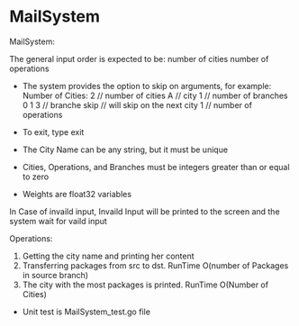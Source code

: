 # MailSystem
MailSystem:


The general input order is expected to be:
number of cities
number of operations

*   The system provides the option to skip on arguments, for example:
    Number of Cities:
    2       // number of cities
    A       // city
    1       // number of branches
    0 1 3   // branche
    skip    // will skip on the next city
    1       // number of operations

*   To exit, type exit

*   The City Name can be any string, but it must be unique
*   Cities, Operations, and Branches must be integers greater than or equal to zero
*   Weights are float32 variables

In Case of invaild input, Invaild Input will be printed to the screen and the system wait for vaild input

Operations:

1. Getting the city name and printing her content
2. Transferring packages from src to dst. RunTime O(number of Packages in source branch)
3. The city with the most packages is printed. RunTime O(Number of Cities)

* Unit test is MailSystem_test.go file

